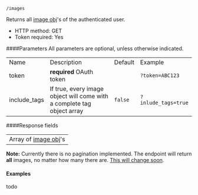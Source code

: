 `/images`

Returns all [image obj](image-object.md)'s of the authenticated user.

* HTTP method: GET
* Token required: Yes

####Parameters
All parameters are optional, unless otherwise indicated.
<table>
  <tr>
    <td>Name</td>
    <td>Description</td>
    <td>Default</td>
    <td>Example</td>
  </tr>
  <tr>
    <td>token</td>
    <td><strong>required</strong> OAuth token</td>
    <td></td>
    <td><code>?token=ABC123</td>
  </tr>
  <tr>
    <td>include_tags</td>
    <td>If true, every image object will come with a complete tag object array</td>
    <td><code>false</code></td>
    <td><code>?inlude_tags=true</td>
  </tr>
</table>

####Response fields

<table>
  <tr>
    <td>Array of <a href="image-object.md">image obj</a>'s</td>
  </tr>
</table>

**Note:** Currently there is no pagination implemented. The endpoint will return **all** images, no matter how many there are. [This will change soon](https://github.com/MOLIS/api-documentation/issues/1).

#### Examples
todo